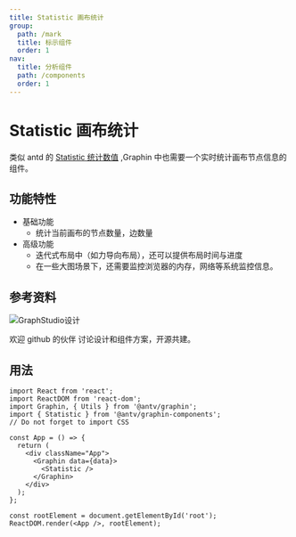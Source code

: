 ```yaml
---
title: Statistic 画布统计
group:
  path: /mark
  title: 标示组件
  order: 1
nav:
  title: 分析组件
  path: /components
  order: 1
---
```


# Statistic 画布统计

类似 antd 的 [Statistic 统计数值](https://ant.design/components/statistic-cn/) ,Graphin 中也需要一个实时统计画布节点信息的组件。

## 功能特性

- 基础功能
  - 统计当前画布的节点数量，边数量
- 高级功能
  - 迭代式布局中（如力导向布局），还可以提供布局时间与进度
  - 在一些大图场景下，还需要监控浏览器的内存，网络等系统监控信息。

## 参考资料

![GraphStudio设计](https://gw.alipayobjects.com/mdn/rms_402c1a/afts/img/A*xiXPRJAq3S4AAAAAAAAAAAAAARQnAQ)

欢迎 github 的伙伴 讨论设计和组件方案，开源共建。

## 用法

```tsx | pure
import React from 'react';
import ReactDOM from 'react-dom';
import Graphin, { Utils } from '@antv/graphin';
import { Statistic } from '@antv/graphin-components';
// Do not forget to import CSS

const App = () => {
  return (
    <div className="App">
      <Graphin data={data}>
        <Statistic />
      </Graphin>
    </div>
  );
};

const rootElement = document.getElementById('root');
ReactDOM.render(<App />, rootElement);
```
